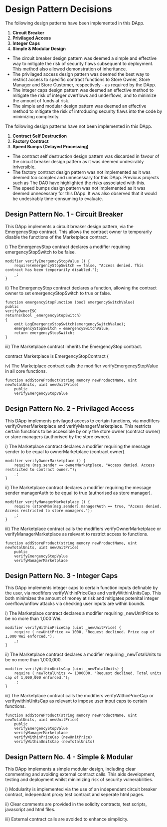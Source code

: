 # Design Pattern Decisions

The following design patterns have been implemented in this DApp.

1. **Circuit Breaker**
2. **Privilaged Access**
3. **Integer Caps**
4. **Simple & Modular Design**

* The circuit breaker design pattern was deemed a simple and effective way to mitigate the risk of security flaws subsequent to deployment. This method also allowed demonstration of inheritance.
* The privilaged access design pattern was deemed the best way to restrict access to specific contract functions to Store Owner, Store Manager and Store Customer, respectively - as required by the DApp.
* The integer caps design pattern was deemed an effective method to mitigate the risk of integer overflows and underflows, and to minimize the amount of funds at risk.
* The simple and modular design pattern was deemed an effective method to mitigate the risk of introducing security flaws into the code by minimizing complexity.

The following design patterns have not been implemented in this DApp.

1. **Contract Self Destruction**
2. **Factory Contract**
3. **Speed Bumps (Delayed Processing)**

* The contract self destruction design pattern was discarded in favour of the circuit breaker design pattern as it was deemed undesirably irriversible.
* The factory contract design pattern was not implemented as it was deemed too complex and unnecessary for this DApp. Previous projects such as The DAO have highlighted the risks associated with this.
* The speed bumps design pattern was not implemented as it was deemed unnecessary for this DApp. It was also observed that it would be undesirably time-consuming to evaluate.

## Design Pattern No. 1 - Circuit Breaker

This DApp implements a circuit breaker design pattern, via the EmergencyStop contract. 
This allows the contract owner to temporarily disable the functions of the Marketplace contract.

i)	The EmergencyStop contract declares a modifier requiring emergencyStopSwitch to be false.

    modifier verifyEmergencyStopValue () {
        require(emergencyStopSwitch == false, "Access denied. This contract has been temporarily disabled.");
        _;
    }

ii)	The EmergencyStop contract declares a function, allowing the contract owner to set emergencyStopSwitch to true or false.

    function emergencyStopFunction (bool emergencySwitchValue)
    public
    verifyOwnerESC
    returns(bool _emergencyStopSwitch)
    {
        emit LogEmergencyStopSwitch(emergencySwitchValue);
        emergencyStopSwitch = emergencySwitchValue;
        return emergencyStopSwitch;
    }

iii)	The Marketplace contract inherits the EmergencyStop contract.

contract Marketplace is EmergencyStopContract {

iv)	The Marketplace contract calls the modifier verifyEmergencyStopValue in all core functions.

    function addStoreProduct(string memory newProductName, uint newTotalUnits, uint newUnitPrice)
        public
        verifyEmergencyStopValue

## Design Pattern No. 2 - Privilaged Access

This DApp implements privilaged access to certain functions, via modfifers verifyOwnerMarketplace and verifyManagerMarketplace.
This restricts certain functions to be accessible by only the store owner (contract owner) or store managers (authorised by the store owner).

i)	The Marketplace contract declares a modifier requiring the message sender to be equal to ownerMarketplace (contract owner).

    modifier verifyOwnerMarketplace () {
        require (msg.sender == ownerMarketplace, "Access denied. Access restricted to contract owner.");
        _;
    }

ii)	The Marketplace contract declares a modifier requiring the message sender managerAuth to be equal to true (authorised as store manager).

    modifier verifyManagerMarketplace () {
        require (storeMan[msg.sender].managerAuth == true, "Access denied. Access restricted to store managers.");
        _;
    }

iii)	The Marketplace contract calls the modifiers verifyOwnerMarketplace or verifyManagerMarketplace as relevant to restrict access to functions.

    function addStoreProduct(string memory newProductName, uint newTotalUnits, uint newUnitPrice)
        public
        verifyEmergencyStopValue
        verifyManagerMarketplace

## Design Pattern No. 3 - Integer Caps

This DApp implements integer caps to certain function inputs definable by the user, via modfifers verifyWithinPriceCap and verifyWithinUnitsCap.
This both minimizes the amount of money at risk and mitigates potenital integer overflow/unflow attacks via checking user inputs are within bounds.

i)	The Marketplace contract declares a modifier requiring _newUnitPrice to be no more than 1,000 Wei.

    modifier verifyWithinPriceCap (uint _newUnitPrice) {
        require (_newUnitPrice <= 1000, "Request declined. Price cap of 1,000 Wei enforced.");
        _;
    }

ii)	The Marketplace contract declares a modifier requiring _newTotalUnits to be no more than 1,000,000.

    modifier verifyWithinUnitsCap (uint _newTotalUnits) {
        require (_newTotalUnits <= 1000000, "Request declined. Total units cap of 1,000,000 enforced.");
        _;
    }

iii)	The Marketplace contract calls the modifiers verifyWithinPriceCap or verifywithinUnitsCap as relevant to impose user input caps to certain functions.

    function addStoreProduct(string memory newProductName, uint newTotalUnits, uint newUnitPrice)
        public
        verifyEmergencyStopValue
        verifyManagerMarketplace
        verifyWithinPriceCap (newUnitPrice)
        verifyWithinUnitsCap (newTotalUnits)

## Design Pattern No. 4 - Simple & Modular

This DApp implements a simple modular design, including clear commenting and avoiding external contract calls.
This aids development, testing and deployment whilst minimizing risk of security vulnerabilities.
 
i)	Modularity is implemented via the use of an independant circuit breaker contract, independant proxy test contract and seperate html pages.

ii)	Clear comments are provided in the solidity contracts, test scripts, javascript and html files.

iii)	External contract calls are avoided to enhance simplicity.

